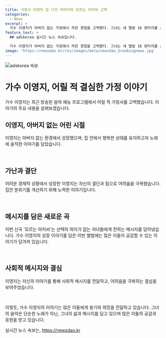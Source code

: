 ```yaml
---
title: 가정사 이영지 집 나간 아버지와 모르는 아저씨 고백
categories:
  - News
excerpt: >
  가수 이영지가 아버지 없는 가정에서 자란 경험을 고백했다. 그녀는 새 앨범 16 판타지를 소개하면서 아버지와의 이야기를 전하며, 가정의 어려움과 자신의 성장 과정을 솔직히 이야기했다. 또한, 무대를 통해 선택권이 없는 모든 자녀들에게 라는 메시지를 전하며 이목을 끌었다. 이는 그녀의 감동적인 이야기와 함께 음악을 통해 전하는 메시지가 더불어 사람들에게 감동을 전하는 요인으로 작용했다.
feature_text: >
  ## adskorea 실시간 뉴스 속보입니다.

  가수 이영지가 아버지 없는 가정에서 자란 경험을 고백했다. 그녀는 새 앨범 16 판타지를 소개하면서 아버지와의 이야기를 전하며, 가정의 어려움과 자신의 성장 과정을 솔직히 이야기했다. 또한, 무대를 통해 선택권이 없는 모든 자녀들에게 라는 메시지를 전하며 이목을 끌었다. 이는 그녀의 감동적인 이야기와 함께 음악을 통해 전하는 메시지가 더불어 사람들에게 감동을 전하는 요인으로 작용했다.
image: 'https://newsdao.kr/res/images/meta/newsdao_breakingnews.jpg'
---
```


<p><img src="https://newsdao.kr/res/images/meta/newsdao_breakingnews.jpg" alt="adskorea 속보" /></p>

<h1>가수 이영지, 어릴 적 결심한 가정 이야기</h1>

<p>가수 이영지는 최근 방송된 음악 예능 프로그램에서 어릴 적 가정사를 고백했습니다. 이야기의 주요 내용을 살펴보겠습니다.</p>

<h2>이영지, 아버지 없는 어린 시절</h2>

<p data-ke-size="size16">이영지는 아버지 없는 환경에서 성장했으며, 집 안에서 행복한 상태를 유지하고자 노래에 솔직한 이야기를 담았습니다.</p>

<p data-ke-size="size16">&nbsp;</p>

<h2>가난과 결단</h2>

<p data-ke-size="size16">어려운 경제적 상황에서 성장한 이영지는 자신의 결단과 힘으로 어려움을 극복했습니다. 집안 분위기를 개선하기 위해 노력한 이야기입니다.</p>

<p data-ke-size="size16">&nbsp;</p>

<h2>메시지를 담은 새로운 곡</h2>

<p data-ke-size="size16">이번 신곡 '모르는 아저씨'는 선택의 여지가 없는 자녀들에게 전하는 메시지를 담아냈습니다. 가수 이영지의 성장 이야기를 담은 이번 앨범에는 많은 이들이 공감할 수 있는 이야기가 담겨져 있습니다.</p>

<p data-ke-size="size16">&nbsp;</p>

<h2>사회적 메시지와 결심</h2>

<p data-ke-size="size16">이영지는 자신의 이야기를 통해 사회적 메시지를 전달하고, 어려움을 극복하는 결심을 보여주었습니다.</p>

<p data-ke-size="size16">&nbsp;</p>

<p>이렇듯, 가수 이영지의 이야기는 많은 이들에게 용기와 희망을 전달하고 있습니다. 그녀의 음악은 단순한 노래가 아닌, 그녀의 삶과 메시지를 담고 있으며 많은 이들의 공감과 응원을 받고 있습니다.</p>
실시간 뉴스 속보는, <a href="https://newsdao.kr" rel="dofollow">https://newsdao.kr</a>


